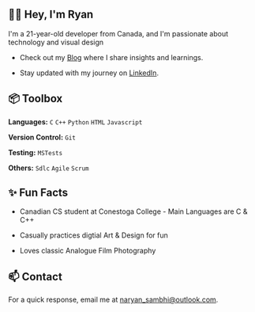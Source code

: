 ## 👋🏼 Hey, I'm Ryan

I'm a 21-year-old developer from Canada, and I'm passionate about technology and visual design


- Check out my [Blog](https://bz-city.neocities.org/) where I share insights and learnings.
  
- Stay updated with my journey on [LinkedIn](https://www.linkedin.com/in/naryan-sambhi/).


## 📦 Toolbox

**Languages:** `C` `C++` `Python` `HTML` `Javascript`

**Version Control:** `Git`

**Testing:** `MSTests` 

**Others:** `Sdlc` `Agile` `Scrum`

## ✨ Fun Facts

  
- Canadian CS student at Conestoga College - Main Languages are C & C++
  
- Casually practices digtial Art & Design for fun
  
- Loves classic Analogue Film Photography
  

## 📫 Contact


For a quick response, email me at naryan_sambhi@outlook.com. 
  

